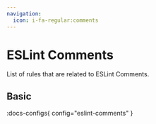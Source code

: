 ```yaml
---
navigation:
  icon: i-fa-regular:comments
---
```


# ESLint Comments

List of rules that are related to ESLint Comments.

## Basic

:docs-configs{ config="eslint-comments" }
